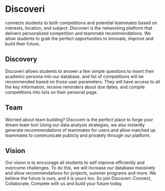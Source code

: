 # Discoveri

connects students to both competitions and potential teammates based on interests, location, and subject. Discoveri is the networking platform that delivers personalized competition and teammate recommendations. We allow students to grab the perfect opportunities to innovate, improve and build their future.

## Discovery
Discoveri allows students to answer a few simple questions to insert their academic persona into our database, and list of competitions will be recommended based on those user parameters. They will have access to all the key information, receive reminders about due dates, and compile competitions into lists on their personal page.

## Team
Worried about team building? Discoveri is the perfect place to forge your dream team too! Using our data analysis strategies, we also instantly generate recommendations of teammates for users and allow matched up teammates to communicate publicly and privately through our platform.

## Vision
Our vision is to encourage all students to self improve efficiently and overcome challenges. To do this, we will increase our database massively and allow recommendations for projects, summer programs and more. We believe the future is ours, and it is yours too. So join Discoveri: Connect, Collaborate, Compete with us and build your future today.
